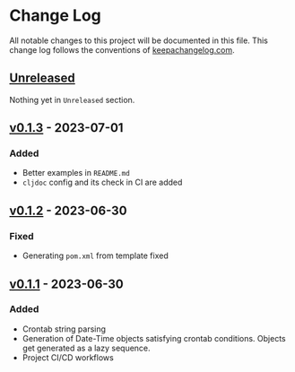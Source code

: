 # Change Log
All notable changes to this project will be documented in this file. This change log follows the conventions of [keepachangelog.com](http://keepachangelog.com/).

## [Unreleased]

Nothing yet in `Unreleased` section.

## [v0.1.3] - 2023-07-01
### Added
- Better examples in `README.md`
- `cljdoc` config and its check in CI are added

## [v0.1.2] - 2023-06-30
### Fixed
- Generating `pom.xml` from template fixed

## [v0.1.1] - 2023-06-30
### Added
- Crontab string parsing
- Generation of Date-Time objects satisfying crontab
  conditions. Objects get generated as a lazy sequence.
- Project CI/CD workflows

[Unreleased]: https://github.com/pilosus/kairos/compare/v0.1.3...HEAD
[v0.1.3]: https://github.com/pilosus/kairos/compare/v0.1.2...v0.1.3
[v0.1.2]: https://github.com/pilosus/kairos/compare/v0.1.1...v0.1.2
[v0.1.1]: https://github.com/pilosus/kairos/compare/v0.0.0...v0.1.1
